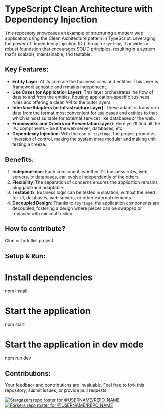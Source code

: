 # TypeScript Clean Architecture with Dependency Injection

This repository showcases an example of structuring a modern web application using the Clean Architecture pattern in TypeScript. Leveraging the power of Dependency Injection (DI) through `tsyringe`, it provides a robust foundation that encourages SOLID principles, resulting in a system that's scalable, maintainable, and testable.

## Key Features:

- **Entity Layer**: At its core are the business rules and entities. This layer is framework agnostic and remains independent.
- **Use Cases (or Application Layer)**: This layer orchestrates the flow of data to and from the entities, housing application-specific business rules and offering a clean API to the outer layers.
- **Interface Adapters (or Infrastructure Layer)**: These adapters transform data from the format most convenient for use cases and entities to that which is most suitable for external services like databases or the web.
- **Frameworks and Drivers (or Presentation Layer)**: Here you'll find all the I/O components – be it the web server, databases, etc.
- **Dependency Injection**: With the use of `tsyringe`, the project promotes inversion of control, making the system more modular and making unit testing a breeze.

## Benefits:

1. **Independence**: Each component, whether it's business rules, web servers, or databases, can evolve independently of the others.
2. **Flexibility**: The separation of concerns ensures the application remains pluggable and adaptable.
3. **Testability**: Business logic can be tested in isolation, without the need for UI, databases, web servers, or other external elements.
4. **Decoupled Design**: Thanks to `tsyringe`, the application components are decoupled, fostering a design where pieces can be swapped or replaced with minimal friction.

## How to contribute?
Clon or fork this project.

## Setup & Run:
# Install dependencies
npm install

# Start the application
npm start

# Start the application in dev mode
npm run dev



## Contributions:
Your feedback and contributions are invaluable. Feel free to fork this repository, submit issues, or provide pull requests.


[![Stargazers repo roster for @USERNAME/REPO_NAME](https://reporoster.com/stars/bypepe77/typescript-clean-architecture)](https://github.com/bypepe77/typescript-clean-architecture/stargazers)
[![Forkers repo roster for @USERNAME/REPO_NAME](https://reporoster.com/forks/bypepe77/typescript-clean-architecture)](https://github.com/bypepe77/typescript-clean-architecture/network/members)
